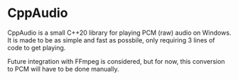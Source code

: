 # CppAudio

CppAudio is a small C++20 library for playing PCM (raw) audio on Windows.
It is made to be as simple and fast as possbile, only requiring 3 lines of code to get playing.

Future integration with FFmpeg is considered, but for now, this conversion to PCM will have to be done manually.
